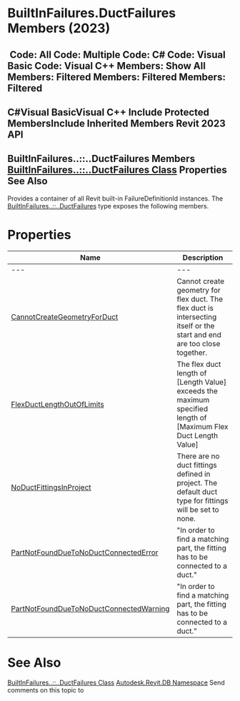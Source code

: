 # BuiltInFailures.DuctFailures Members (2023)

﻿
 Code: All Code: Multiple Code: C# Code: Visual Basic Code: Visual C++  Members: Show All Members: Filtered Members: Filtered Members: Filtered   
---  
C#Visual BasicVisual C++
Include Protected MembersInclude Inherited Members
Revit 2023 API  
---  
BuiltInFailures..::..DuctFailures Members  
[BuiltInFailures..::..DuctFailures Class](f4060f18-8758-e97e-7a13-cb4f1c3ccee6.md "BuiltInFailures.DuctFailures Class") Properties See Also  
---  
Provides a container of all Revit built-in FailureDefinitionId instances.
The [BuiltInFailures..::..DuctFailures](f4060f18-8758-e97e-7a13-cb4f1c3ccee6.md "BuiltInFailures.DuctFailures Class") type exposes the following members.
# Properties
| Name | Description |
| --- | --- |
| --- | --- | --- |
| [CannotCreateGeometryForDuct](280af687-b26b-2931-5501-24ab9d0cad69.md "CannotCreateGeometryForDuct Property") | Cannot create geometry for flex duct. The flex duct is intersecting itself or the start and end are too close together. |
| [FlexDuctLengthOutOfLimits](48b268da-e106-cb52-75c9-0bae2051d7df.md "FlexDuctLengthOutOfLimits Property") | The flex duct length of [Length Value] exceeds the maximum specified length of [Maximum Flex Duct Length Value] |
| [NoDuctFittingsInProject](17775677-379c-2cb5-2b3f-86e56affea0d.md "NoDuctFittingsInProject Property") | There are no duct fittings defined in project. The default duct type for fittings will be set to none. |
| [PartNotFoundDueToNoDuctConnectedError](8949287f-d3c9-d430-06d7-07cf25c09d38.md "PartNotFoundDueToNoDuctConnectedError Property") | "In order to find a matching part, the fitting has to be connected to a duct." |
| [PartNotFoundDueToNoDuctConnectedWarning](ec18a02c-635d-3b3f-3f02-42906e2568d2.md "PartNotFoundDueToNoDuctConnectedWarning Property") | "In order to find a matching part, the fitting has to be connected to a duct." |

# See Also
[BuiltInFailures..::..DuctFailures Class](f4060f18-8758-e97e-7a13-cb4f1c3ccee6.md "BuiltInFailures.DuctFailures Class")
[Autodesk.Revit.DB Namespace](87546ba7-461b-c646-cbb1-2cb8f5bff8b2.md "Autodesk.Revit.DB Namespace")
Send comments on this topic to 